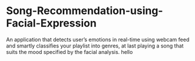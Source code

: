 # Song-Recommendation-using-Facial-Expression
An application that detects user’s emotions in real-time using webcam feed and smartly classifies your playlist into genres, at last playing a song that suits the mood specified by the facial analysis.
hello

